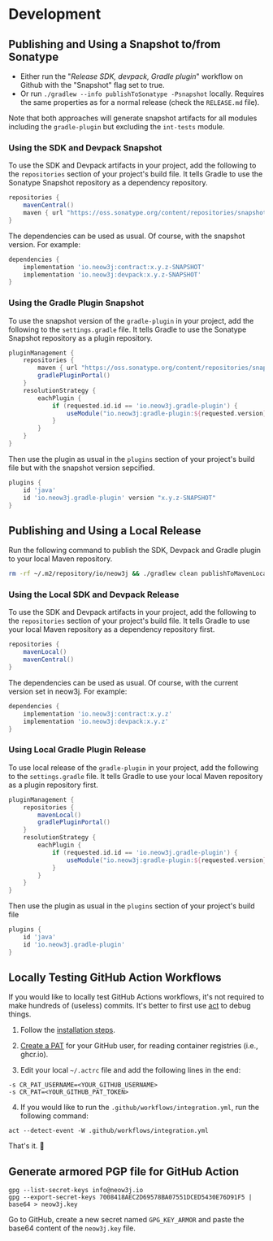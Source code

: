 # Development

## Publishing and Using a Snapshot to/from Sonatype

- Either run the "_Release SDK, devpack, Gradle plugin_" workflow on Github with the "Snapshot" flag set to true.
- Or run `./gradlew --info publishToSonatype -Psnapshot` locally. Requires the same properties as for a normal
  release (check the `RELEASE.md` file).

Note that both approaches will generate snapshot artifacts for all modules including the `gradle-plugin` but excluding 
the `int-tests` module. 

### Using the SDK and Devpack Snapshot 

To use the SDK and Devpack artifacts in your project, add the following to the `repositories` section of your 
project's build file. It tells Gradle to use the Sonatype Snapshot repository as a dependency repository.

```groovy
repositories {
    mavenCentral() 
    maven { url "https://oss.sonatype.org/content/repositories/snapshots" }
}
```

The dependencies can be used as usual. Of course, with the snapshot version. For example:

```groovy
dependencies {
    implementation 'io.neow3j:contract:x.y.z-SNAPSHOT'
    implementation 'io.neow3j:devpack:x.y.z-SNAPSHOT'
}
```

### Using the Gradle Plugin Snapshot

To use the snapshot version of the `gradle-plugin` in your project, add the following to the `settings.gradle` file. It
tells Gradle to use the Sonatype Snapshot repository as a plugin repository.

```groovy
pluginManagement {
    repositories {
        maven { url "https://oss.sonatype.org/content/repositories/snapshots" }
        gradlePluginPortal()
    }
    resolutionStrategy {
        eachPlugin {
            if (requested.id.id == 'io.neow3j.gradle-plugin') {
                useModule("io.neow3j:gradle-plugin:${requested.version}")
            }
        }
    }
}
```

Then use the plugin as usual in the `plugins` section of your project's build file but with the snapshot version
sepcified.

```groovy
plugins {
    id 'java'
    id 'io.neow3j.gradle-plugin' version "x.y.z-SNAPSHOT"
}
```


## Publishing and Using a Local Release

Run the following command to publish the SDK, Devpack and Gradle plugin to your local Maven repository.

```bash
rm -rf ~/.m2/repository/io/neow3j && ./gradlew clean publishToMavenLocal
```

### Using the Local SDK and Devpack Release

To use the SDK and Devpack artifacts in your project, add the following to the `repositories` section of your
project's build file. It tells Gradle to use your local Maven repository as a dependency repository first.

```groovy
repositories {
    mavenLocal()
    mavenCentral() 
}
```

The dependencies can be used as usual. Of course, with the current version set in neow3j. For example:

```groovy
dependencies {
    implementation 'io.neow3j:contract:x.y.z'
    implementation 'io.neow3j:devpack:x.y.z'
}
```

### Using Local Gradle Plugin Release 

To use local release of the `gradle-plugin` in your project, add the following to the `settings.gradle` file. It
tells Gradle to use your local Maven repository as a plugin repository first.

```groovy
pluginManagement {
    repositories {
        mavenLocal()
        gradlePluginPortal()
    }
    resolutionStrategy {
        eachPlugin {
            if (requested.id.id == 'io.neow3j.gradle-plugin') {
                useModule("io.neow3j:gradle-plugin:${requested.version}")
            }
        }
    }
}
```

Then use the plugin as usual in the `plugins` section of your project's build file 

```groovy
plugins {
    id 'java'
    id 'io.neow3j.gradle-plugin'
}
```

## Locally Testing GitHub Action Workflows

If you would like to locally test GitHub Actions workflows, it's not required to make
hundreds of (useless) commits. It's better to first use [act](https://github.com/nektos/act) to
debug things.

1. Follow the [installation steps](https://github.com/nektos/act#installation).

2. [Create a PAT](https://docs.github.com/en/github/authenticating-to-github/creating-a-personal-access-token) for your
   GitHub user, for reading container registries (i.e., ghcr.io).

3. Edit your local `~/.actrc` file and add the following lines in the end:

```
-s CR_PAT_USERNAME=<YOUR_GITHUB_USERNAME>
-s CR_PAT=<YOUR_GITHUB_PAT_TOKEN>
```

4. If you would like to run the `.github/workflows/integration.yml`, run the following command:

```
act --detect-event -W .github/workflows/integration.yml
```

That's it. :rocket:

## Generate armored PGP file for GitHub Action

```
gpg --list-secret-keys info@neow3j.io
gpg --export-secret-keys 7008418AEC2D69578BA07551DCED5430E76D91F5 | base64 > neow3j.key
```

Go to GitHub, create a new secret named `GPG_KEY_ARMOR` and paste
the base64 content of the `neow3j.key` file.